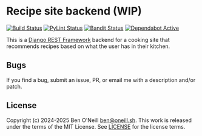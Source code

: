 # Recipe site backend (WIP)

[![Build Status](https://github.com/bmoneill/recipes/actions/workflows/django.yml/badge.svg?branch=master)](https://github.com/bmoneill/recipes/actions/workflows/django.yml)
[![PyLint Status](https://github.com/bmoneill/recipes/actions/workflows/pylint.yml/badge.svg?branch=master)](https://github.com/bmoneill/recipes/actions/workflows/pylint.yml)
[![Bandit Status](https://github.com/bmoneill/recipes/actions/workflows/bandit.yml/badge.svg?branch=master)](https://github.com/bmoneill/recipes/actions/workflows/bandit.yml)
[![Dependabot Active](https://img.shields.io/badge/dependabot-active-brightgreen?style=flat-square&logo=dependabot)](https://github.com/bmoneill/recipes/security/dependabot)

This is a [Django REST Framework](https://www.django-rest-framework.org/)
backend for a cooking site that recommends recipes based on what the user
has in their kitchen.

## Bugs

If you find a bug, submit an issue, PR, or email me with a description and/or patch.

## License

Copyright (c) 2024-2025 Ben O'Neill <ben@oneill.sh>. This work is released under the
terms of the MIT License. See [LICENSE](LICENSE) for the license terms.
